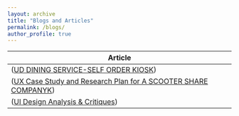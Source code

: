 ```yaml
---
layout: archive
title: "Blogs and Articles"
permalink: /blogs/
author_profile: true
---
```



| Article            |
| --------         |
| ([UD DINING SERVICE-SELF ORDER KIOSK](https://medium.com/@preranak1/ud-dining-service-self-order-kiosk-94c30566f5d9))  | 
| ([UX Case Study and Research Plan for A SCOOTER SHARE COMPANYK](https://medium.com/@preranak1/ux-case-study-and-research-plan-for-a-scooter-share-company-best-long-term-rentals-bird-292a355413ac))  | 
| ([UI Design Analysis & Critiques]((https://medium.com/@preranak1/ui-design-analysis-critiques-3bf9dfb2bad4)https://medium.com/@preranak1/ui-design-analysis-critiques-3bf9dfb2bad4))  | 
